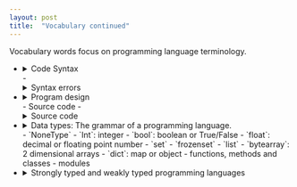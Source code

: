 ```yaml
---
layout: post
title:  "Vocabulary continued"
---
```


Vocabulary words focus on programming language terminology.

- <details>
    <summary>Code Syntax</summary>
    <br>
        Text here
    <br><br>
    </details>
    - <details>
        <summary>Syntax errors</summary>
        <br>
            Text here
        <br><br>
        </details>
- <details>
    <summary>Program design</summary>
    <br>
        Text here
    <br><br>
    </details>
    - Source code
    - <details>
        <summary>Source code</summary>
        <br>
            Text here
        <br><br>
        </details>
- <details>
    <summary>Data types: The grammar of a programming language.</summary>
    <br>
        Basic Types: These types are based on the Python programming language. There are other types and more complex types in other languages, but this is an excellent place to start.
    <br><br>
    </details>
    - `NoneType`
    - `Int`: integer
    - `bool`: boolean or True/False
    - `float`: decimal or floating point number
    - `set`
    - `frozenset`
    - `list`
    - `bytearray`: 2 dimensional arrays
    - `dict`: map or object
    - functions, methods and classes
    - modules
- <details>
    <summary>Strongly typed and weakly typed programming languages</summary>
    <br>
        Text here
    <br><br>
    </details>